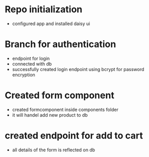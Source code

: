 # Repo initialization
- configured app and installed daisy ui 

# Branch for authentication
- endpoint for login 
- connected with db
- successfully created login endpoint using bcrypt for password encryption

# Created form component 
- created formcomponent inside components folder
- it will handel add new product to db 

# created endpoint for add to cart 
- all details of the form is reflected on db 